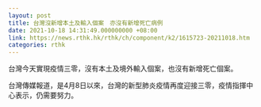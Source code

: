 ```yaml
---
layout: post
title: 台灣沒新增本土及輸入個案　亦沒有新增死亡病例
date: 2021-10-18 14:31:49.000000000 +08:00
link: https://news.rthk.hk/rthk/ch/component/k2/1615723-20211018.htm
categories: rthk
---
```


台灣今天實現疫情三零，沒有本土及境外輸入個案，也沒有新增死亡個案。

台灣傳媒報道，是4月8日以來，台灣的新型肺炎疫情再度迎接三零，疫情指揮中心表示，仍需要努力。
